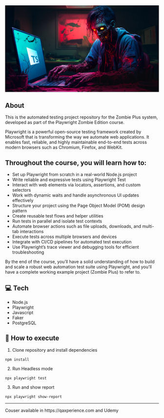 ![poster](https://raw.githubusercontent.com/qaxperience/thumbnails/main/playwright-zombie.png)


##  About

This is the automated testing project repository for the Zombie Plus system, developed as part of the Playwright Zombie Edition course.

Playwright is a powerful open-source testing framework created by Microsoft that is transforming the way we automate web applications. It enables fast, reliable, and highly maintainable end-to-end tests across modern browsers such as Chromium, Firefox, and WebKit.

## Throughout the course, you will learn how to:
- Set up Playwright from scratch in a real-world Node.js project
- Write reliable and expressive tests using Playwright Test
- Interact with web elements via locators, assertions, and custom selectors
- Work with dynamic waits and handle asynchronous UI updates effectively
- Structure your project using the Page Object Model (POM) design pattern
- Create reusable test flows and helper utilities
- Run tests in parallel and isolate test contexts
- Automate browser actions such as file uploads, downloads, and multi-tab interactions
- Execute tests across multiple browsers and devices
- Integrate with CI/CD pipelines for automated test execution
- Use Playwright’s trace viewer and debugging tools for efficient troubleshooting

By the end of the course, you’ll have a solid understanding of how to build and scale a robust web automation test suite using Playwright, and you'll have a complete working example project (Zombie Plus) to refer to.

## 💻 Tech
- Node.js
- Playwright
- Javascript
- Faker
- PostgreSQL

## 🤖 How to execute

1. Clone repository and install dependencies
```
npm install
```

2. Run Headless mode
```
npx playwright test 
```

3. Run and show report
```
npx playwright show-report
```

<hr>
Couser available in https://qaxperience.com
and Udemy

